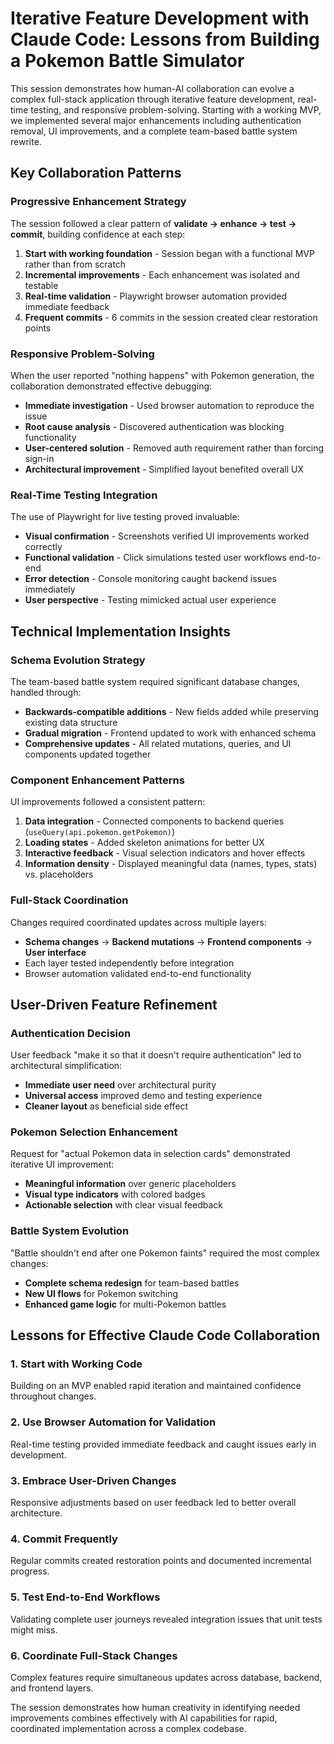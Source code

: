 # Iterative Feature Development with Claude Code: Lessons from Building a Pokemon Battle Simulator

This session demonstrates how human-AI collaboration can evolve a complex full-stack application through iterative feature development, real-time testing, and responsive problem-solving. Starting with a working MVP, we implemented several major enhancements including authentication removal, UI improvements, and a complete team-based battle system rewrite.

## Key Collaboration Patterns

### Progressive Enhancement Strategy
The session followed a clear pattern of **validate → enhance → test → commit**, building confidence at each step:

1. **Start with working foundation** - Session began with a functional MVP rather than from scratch
2. **Incremental improvements** - Each enhancement was isolated and testable
3. **Real-time validation** - Playwright browser automation provided immediate feedback
4. **Frequent commits** - 6 commits in the session created clear restoration points

### Responsive Problem-Solving
When the user reported "nothing happens" with Pokemon generation, the collaboration demonstrated effective debugging:

- **Immediate investigation** - Used browser automation to reproduce the issue
- **Root cause analysis** - Discovered authentication was blocking functionality  
- **User-centered solution** - Removed auth requirement rather than forcing sign-in
- **Architectural improvement** - Simplified layout benefited overall UX

### Real-Time Testing Integration
The use of Playwright for live testing proved invaluable:

- **Visual confirmation** - Screenshots verified UI improvements worked correctly
- **Functional validation** - Click simulations tested user workflows end-to-end  
- **Error detection** - Console monitoring caught backend issues immediately
- **User perspective** - Testing mimicked actual user experience

## Technical Implementation Insights

### Schema Evolution Strategy
The team-based battle system required significant database changes, handled through:

- **Backwards-compatible additions** - New fields added while preserving existing data structure
- **Gradual migration** - Frontend updated to work with enhanced schema
- **Comprehensive updates** - All related mutations, queries, and UI components updated together

### Component Enhancement Patterns
UI improvements followed a consistent pattern:

1. **Data integration** - Connected components to backend queries (`useQuery(api.pokemon.getPokemon)`)
2. **Loading states** - Added skeleton animations for better UX
3. **Interactive feedback** - Visual selection indicators and hover effects
4. **Information density** - Displayed meaningful data (names, types, stats) vs. placeholders

### Full-Stack Coordination
Changes required coordinated updates across multiple layers:

- **Schema changes** → **Backend mutations** → **Frontend components** → **User interface**
- Each layer tested independently before integration
- Browser automation validated end-to-end functionality

## User-Driven Feature Refinement

### Authentication Decision
User feedback "make it so that it doesn't require authentication" led to architectural simplification:

- **Immediate user need** over architectural purity
- **Universal access** improved demo and testing experience  
- **Cleaner layout** as beneficial side effect

### Pokemon Selection Enhancement
Request for "actual Pokemon data in selection cards" demonstrated iterative UI improvement:

- **Meaningful information** over generic placeholders
- **Visual type indicators** with colored badges
- **Actionable selection** with clear visual feedback

### Battle System Evolution
"Battle shouldn't end after one Pokemon faints" required the most complex changes:

- **Complete schema redesign** for team-based battles
- **New UI flows** for Pokemon switching
- **Enhanced game logic** for multi-Pokemon battles

## Lessons for Effective Claude Code Collaboration

### 1. Start with Working Code
Building on an MVP enabled rapid iteration and maintained confidence throughout changes.

### 2. Use Browser Automation for Validation
Real-time testing provided immediate feedback and caught issues early in development.

### 3. Embrace User-Driven Changes
Responsive adjustments based on user feedback led to better overall architecture.

### 4. Commit Frequently
Regular commits created restoration points and documented incremental progress.

### 5. Test End-to-End Workflows
Validating complete user journeys revealed integration issues that unit tests might miss.

### 6. Coordinate Full-Stack Changes
Complex features require simultaneous updates across database, backend, and frontend layers.

The session demonstrates how human creativity in identifying needed improvements combines effectively with AI capabilities for rapid, coordinated implementation across a complex codebase.